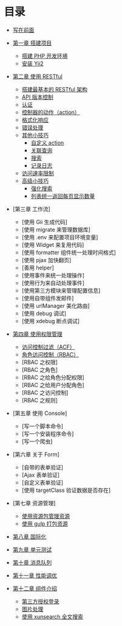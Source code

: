 # 目录

* [写在前面](README.md)

* [第一章 搭建项目](book/01/1.0.md)
    * [搭建 PHP 开发环境](book/01/1.1.md)
    * [安装 Yii2](book/01/1.2.md)

* [第二章 使用 RESTful](book/02/2.0.md)
    * [搭建最基本的 RESTful 架构](book/02/2.1.md)
    * [API 版本控制](book/02/2.2.md)
    * [认证](book/02/2.3.md)
    * [控制器的动作（action）](book/02/2.4.md)
    * [格式化响应](book/02/2.5.md)
    * [错误处理](book/02/2.6.md)
    * [其他小技巧](book/02/2.5.md)
        * [自定义 action](book/02/2.5.md)
        * [关联查询](book/02/2.5.md)
        * [搜索](book/02/2.5.md)
        * [记录日志](book/02/2.5.md)
    * [访问速率限制](book/02/2.6.md)
    * [高级小技巧](book/02/2.7.md)
        * [强化搜索](book/02/2.7.md)
        * [列表统一返回每页显示数量](book/02/2.7.md)

* [第三章 工作流]
    * [使用 Gii 生成代码]
    * [使用 migrate 来管理数据库]
    * [使用 .env 来配置项目环境变量]
    * [使用 Widget 来复用代码]
    * [使用 formatter 组件统一处理时间格式]
    * [使用 pjax 加快翻页]
    * [善用 helper]
    * [使用事件来统一处理操作]
    * [使用行为来自动处理事件]
    * [使用第三方模块来管理配置信息]
    * [使用自带组件发邮件]
    * [使用 urlManager 美化路由]
    * [使用 debug 调试]
    * [使用 xdebug 断点调试]

* [第四章 使用权限管理](book/04/4.0.md)
    * [访问控制过滤（ACF）](book/04/4.1.md)
    * [角色访问控制（RBAC）](book/04/4.2.md)
    * [RBAC 之权限]
    * [RBAC 之角色]
    * [RBAC 之给角色分配权限]
    * [RBAC 之给用户分配角色]
    * [RBAC 之访问控制]
    * [RBAC 之规则]

* [第五章 使用 Console]
    * [写一个脚本命令]
    * [写一个安装程序命令]
    * [写一个爬虫]

* [第六章 关于 Form]
    * [自带的表单验证]
    * [Ajax 表单验证]
    * [自定义表单验证]
    * [使用 targetClass 验证数据是否存在]

* [第七章 资源管理]
    * [使用资源包管理资源](.md)
    * [使用 gulp 打包资源](.md)
* [第八章 国际化](.md)
* [第九章 单元测试](.md)
* [第十章 消息队列](.md)
* [第十一章 性能调优](.md)
* [第十二章 组件介绍](.md)
    * [第三方授权登录]()
    * [图片处理]()
    * [使用 xunsearch 全文搜索]()

